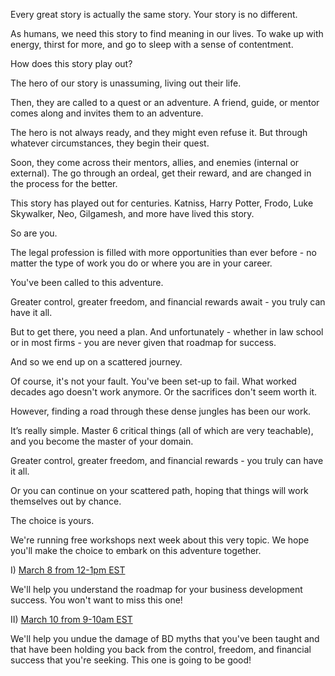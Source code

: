Every great story is actually the same story. Your story is no different.

As humans, we need this story to find meaning in our lives. To wake up with energy, thirst for more, and go to sleep with a sense of contentment.

How does this story play out?

The hero of our story is unassuming, living out their life.

Then, they are called to a quest or an adventure. A friend, guide, or mentor comes along and invites them to an adventure.

The hero is not always ready, and they might even refuse it. But through whatever circumstances, they begin their quest.

Soon, they come across their mentors, allies, and enemies (internal or external). The go through an ordeal, get their reward, and are changed in the process for the better.

This story has played out for centuries. Katniss, Harry Potter, Frodo, Luke Skywalker, Neo, Gilgamesh, and more have lived this story.

So are you.

The legal profession is filled with more opportunities than ever before - no matter the type of work you do or where you are in your career.

You've been called to this adventure.

Greater control, greater freedom, and financial rewards await - you truly can have it all.

But to get there, you need a plan. And unfortunately - whether in law school or in most firms - you are never given that roadmap for success. 

And so we end up on a scattered journey.

Of course, it's not your fault. You've been set-up to fail. What worked decades ago doesn't work anymore. Or the sacrifices don't seem worth it. 

However, finding a road through these dense jungles has been our work.

It’s really simple. Master 6 critical things (all of which are very teachable), and you become the master of your domain.

Greater control, greater freedom, and financial rewards - you truly can have it all. 

Or you can continue on your scattered path, hoping that things will work themselves out by chance. 

The choice is yours.

We're running free workshops next week about this very topic. We hope you'll make the choice to embark on this adventure together.

I) [March 8 from 12-1pm EST](https://rennoco.zoom.us/meeting/register/tJIlde6uqzsuHNzBZqNob19cqu7NCSquYaN8)

We'll help you understand the roadmap for your business development success. You won't want to miss this one!

II) [March 10 from 9-10am EST](https://rennoco.zoom.us/meeting/register/tJcod-CopzMuH9eQjPm12HOcRgaeuneHDV5x)

We'll help you undue the damage of BD myths that you've been taught and that have been holding you back from the control, freedom, and financial success that you're seeking. This one is going to be good! 